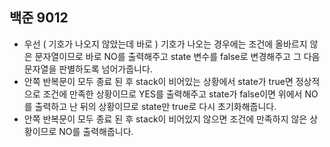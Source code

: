 ## 백준 9012
- 우선 ( 기호가 나오지 않았는데 바로 ) 기호가 나오는 경우에는 조건에 올바르지 않은 문자열이므로 바로 NO를 출력해주고 state 변수를 false로 변경해주고 그 다음 문자열을 판별하도록 넘어가줍니다.
- 안쪽 반복문이 모두 종료 된 후 stack이 비어있는 상황에서 state가 true면 정상적으로 조건에 만족한 상황이므로 YES를 출력해주고 state가 false이면 위에서 NO를 출력하고 난 뒤의 상황이므로 state만 true로 다시 초기화해줍니다.
- 안쪽 반복문이 모두 종료 된 후 stack이 비어있지 않으면 조건에 만족하지 않은 상황이므로 NO를 출력해줍니다. 